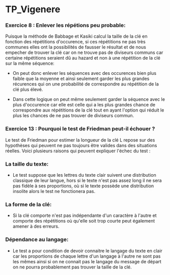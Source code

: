 # TP_Vigenere

### **Exercice 8 : Enlever les répétions peu probable:**

Puisque la méthode de Babbage et Kasiki calcul la taille de la clé en fonction des répétitions d'occurence, si ces répétitions ne pas très communes elles ont la possibilités de fausser le résultat et de nous empecher de trouver la clé car on ne trouve pas de diviseurs communs car certaine répétitions seraient dû au hazard et non à une répétition de la clé sur la même séquence:

- On peut donc enlever les séquences avec des occurences bien plus faible que la moyenne et ainsi seulement garder les plus grandes récurences qui on une probabilité de correspondre au répétition de la clé plus élevé.


- Dans cette logique on peut même seulement garder la séquence avec le plus d'occurence car elle est celle qui a les plus grandes chance de correspondre aux répétitions de la clé tout en ayant l'option qui réduit le plus les chances de ne pas trouver de diviseurs commun.


   





### **Exercice 13 : Pourquoi le test de Friedman peut-il échouer ?**

Le test de Friedman pour estimer la longueur de la clé L repose sur des hypothèses qui peuvent ne pas toujours être valides dans des situations réelles. Voici plusieurs raisons qui peuvent expliquer l'échec du test :

### La taille du texte:

- Le test suppose que les lettres du texte clair suivent une distribution classique de leur langue, hors si le texte n'est pas assez long il ne sera pas fidèle à ses proportions, où si le texte possède une distribution insolite alors le test ne fonctionera pas.

### La forme de la clé:

- Si la clé comporte n'est pas indépendante d'un caractère à l'autre et comporte des répétitions où qu'elle soit trop courte peut également amener à des erreurs.

### Dépendance au langage:

- Le test a pour condition de devoir connaitre le langage du texte en clair car les proportions de chaque lettre d'un langage à l'autre ne sont pas les mêmes ainsi si on ne connait pas le langage du message de départ on ne pourra probablement pas trouver la taille de la clé.

